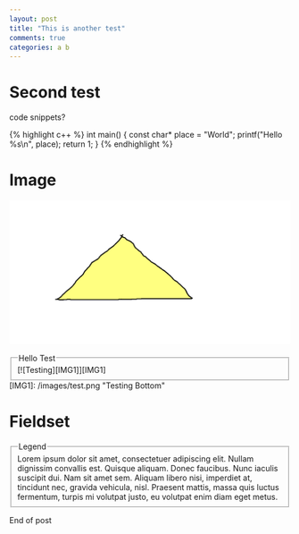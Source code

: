 ```yaml
---
layout: post
title: "This is another test"
comments: true
categories: a b
---
```


Second test
===========

code snippets?

{% highlight c++ %}
int main()
{
	const char* place = "World";
	printf("Hello %s\n", place);
	return 1;
}
{% endhighlight %}


Image
=====
![Testing](/images/test.png)

<fieldset><legend>Hello Test</legend>
[![Testing][IMG1]][IMG1]</fieldset>
  [IMG1]: /images/test.png "Testing Bottom"


Fieldset
========

<fieldset>
<legend>Legend</legend>
Lorem ipsum dolor sit amet, consectetuer adipiscing elit. Nullam dignissim convallis est. Quisque aliquam. Donec faucibus. Nunc iaculis suscipit dui. Nam sit amet sem. Aliquam libero nisi, imperdiet at, tincidunt nec, gravida vehicula, nisl. Praesent mattis, massa quis luctus fermentum, turpis mi volutpat justo, eu volutpat enim diam eget metus.
</fieldset>

End of post
